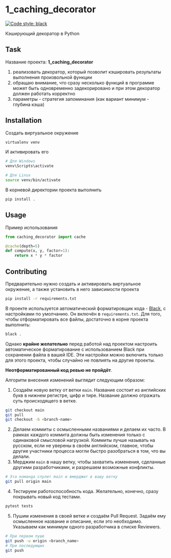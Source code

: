 # 1_caching_decorator

[![Code style: black](https://img.shields.io/badge/code%20style-black-000000.svg)](https://github.com/psf/black)

Кэширующий декоратор в Python

## Task
Название проекта: **1_caching_decorator**

1. реализовать декоратор, который позволит кэшировать результаты выполнения произвольной функции
2. обращаю внимание, что сразу несколько функций в программе может быть одновременно задекорировано и при этом декоратор должен работать корректно
3. параметры - стратегия запоминания (как вариант минимум - глубина кэша)

## Installation

Создать виртуальное окружение

```bash
virtualenv venv
```

И активировать его
```powershell
# Для Windows
venv\Scripts\activate
```

```bash
# Для Linux
source venv/bin/activate
```

В корневой директории проекта выполнить

```bash
pip install .
```

## Usage

Пример использования

```python
from caching_decorator import cache

@cache(depth=5)
def compute(x, y, factor=1):
    return x * y * factor
```

## Contributing

Предварительно нужно создать и активировать виртуальное окружение, а также установить в него зависимости проекта

```bash
pip install -r requirements.txt
```

В проекте используется автоматический форматировщик кода - [Black](https://github.com/psf/black), с настройками по умолчанию. Он включён в `requirements.txt`. Для того, чтобы отформатировать все файлы, достаточно в корне проекта выполнить:
```sh
black .
```

Однако **крайне желательно** перед работой над проектом настроить автоматическое форматирование с использованием Black при сохранении файла в вашей IDE. Эти настройки можно включить только для этого проекта, чтобы случайно не повлиять на другие проекты. 

**Неотформатированный код ревью не пройдёт**.

Алгоритм внесения изменений выглядит следующим образом:

1. Создаём новую ветку от ветки `main`. Название состоит из английских букв в нижнем регистре, цифр и тире. Название должно отражать суть происходящего в ветке.
```bash
git checkout main
git pull
git checkout -b <branch-name>
```
2. Делаем коммиты с осмысленными названиями и делаем их часто. В рамках каждого коммита должны быть изменения только с одинаковой смысловой нагрузкой. Коммиты лучше называть на русском, если не уверены в своём английском, главное, чтобы другие участники процесса могли быстро разобраться в том, что вы делали.
3. Мерджим `main` в нашу ветку, чтобы захватить изменения, сделанные другими разработчиками, и разрешаем возможные конфликты.
```bash
# Эта команда спулит main и вмерджит в вашу ветку
git pull origin main
```
4. Тестируем работоспособность кода. Желательно, конечно, сразу покрывать новый код тестами.
```bash
pytest tests
```
5. Пушим изменения в своей ветке и создаём Pull Request. Задаём ему осмысленное название и описание, если это необходимо. Указываем как минимум одного разработчика в списке Reviewers.
```bash
# При первом пуше
git push -u origin <branch_name>
# При последующих
git push
```